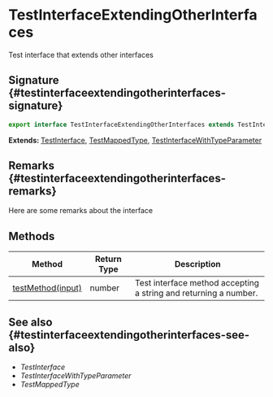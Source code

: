 # TestInterfaceExtendingOtherInterfaces

Test interface that extends other interfaces  

## Signature {#testinterfaceextendingotherinterfaces-signature}

```typescript
export interface TestInterfaceExtendingOtherInterfaces extends TestInterface, TestMappedType, TestInterfaceWithTypeParameter<number>
```

<b>Extends: </b>[TestInterface](docs/simple-suite-test/testinterface-interface), [TestMappedType](docs/simple-suite-test/testmappedtype-typealias), [TestInterfaceWithTypeParameter](docs/simple-suite-test/testinterfacewithtypeparameter-interface)  

## Remarks {#testinterfaceextendingotherinterfaces-remarks}

Here are some remarks about the interface  

## Methods


| Method | Return Type | Description |
|  --- | --- | --- |
|  [testMethod(input)](docs/simple-suite-test/testinterfaceextendingotherinterfaces-testmethod-methodsignature) | number | Test interface method accepting a string and returning a number. |

## See also {#testinterfaceextendingotherinterfaces-see-also}

- <i>TestInterface</i>  
- <i>TestInterfaceWithTypeParameter</i>  
- <i>TestMappedType</i>  

